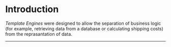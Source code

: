 # Introduction

*Template Engines* were designed to allow the separation of business logic (for example, retrieving data from a database or calculating shipping costs) from the reprasantation of data.

---